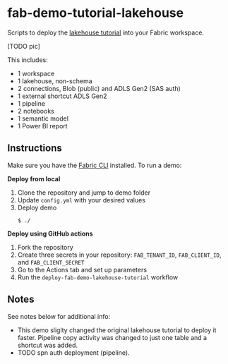 # fab-demo-tutorial-lakehouse

Scripts to deploy the [lakehouse tutorial](https://learn.microsoft.com/en-us/fabric/data-engineering/tutorial-lakehouse-introduction) into your Fabric workspace.

[TODO pic]

This includes:
- 1 workspace
- 1 lakehouse, non-schema
- 2 connections, Blob (public) and ADLS Gen2 (SAS auth)
- 1 external shortcut ADLS Gen2
- 1 pipeline
- 2 notebooks
- 1 semantic model
- 1 Power BI report

## Instructions

Make sure you have the [Fabric CLI](#) installed. To run a demo:

**Deploy from local**

1. Clone the repository and jump to demo folder
2. Update `config.yml` with your desired values
3. Deploy demo
    ```console
    $ ./
    ```

**Deploy using GitHub actions**

1. Fork the repository
2. Create three secrets in your repository: `FAB_TENANT_ID`, `FAB_CLIENT_ID`, and `FAB_CLIENT_SECRET`
3. Go to the Actions tab and set up parameters
4. Run the `deploy-fab-demo-lakehouse-tutorial` workflow
    
## Notes
See notes below for additional info:

- This demo sliglty changed the original lakehouse tutorial to deploy it faster. Pipeline copy activity was changed to just one table and a shortcut was added. 
- TODO spn auth deployment (pipeline).
